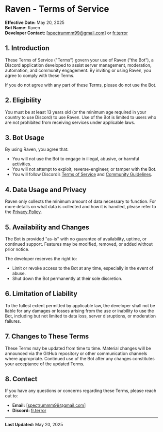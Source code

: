 # Raven - Terms of Service

**Effective Date:** May 20, 2025  
**Bot Name:** Raven  
**Developer Contact:** [spectrummm99@gmail.com] or [fr.terror](https://discord.gg/user/1188034985903542326)

## 1. Introduction

These Terms of Service ("Terms") govern your use of Raven ("the Bot"), a Discord application developed to assist server management, moderation, automation, and community engagement. By inviting or using Raven, you agree to comply with these Terms.

If you do not agree with any part of these Terms, please do not use the Bot.

## 2. Eligibility

You must be at least 13 years old (or the minimum age required in your country to use Discord) to use Raven. Use of the Bot is limited to users who are not prohibited from receiving services under applicable laws.

## 3. Bot Usage

By using Raven, you agree that:

- You will not use the Bot to engage in illegal, abusive, or harmful activities.
- You will not attempt to exploit, reverse-engineer, or tamper with the Bot.
- You will follow Discord’s [Terms of Service](https://discord.com/terms) and [Community Guidelines](https://discord.com/guidelines).

## 4. Data Usage and Privacy

Raven only collects the minimum amount of data necessary to function. For more details on what data is collected and how it is handled, please refer to the [Privacy Policy](https://github.com/vickyhubhai/Raven-Privacy-Policy/blob/main/privacy-policy.md).

## 5. Availability and Changes

The Bot is provided "as-is" with no guarantee of availability, uptime, or continued support. Features may be modified, removed, or added without prior notice.

The developer reserves the right to:

- Limit or revoke access to the Bot at any time, especially in the event of abuse.
- Shut down the Bot permanently at their sole discretion.

## 6. Limitation of Liability

To the fullest extent permitted by applicable law, the developer shall not be liable for any damages or losses arising from the use or inability to use the Bot, including but not limited to data loss, server disruptions, or moderation failures.

## 7. Changes to These Terms

These Terms may be updated from time to time. Material changes will be announced via the GitHub repository or other communication channels where appropriate. Continued use of the Bot after any changes constitutes your acceptance of the updated Terms.

## 8. Contact

If you have any questions or concerns regarding these Terms, please reach out to:

- **Email:** [spectrummm99@gmail.com]  
- **Discord:** [fr.terror](https://discord.gg/user/1188034985903542326)

---

**Last Updated:** May 20, 2025
